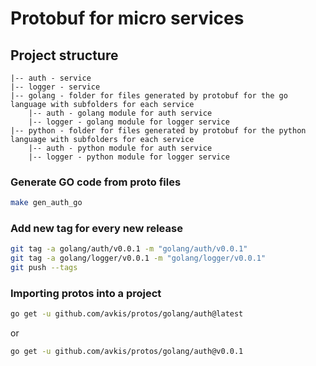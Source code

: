 # Protobuf for micro services

## Project structure
```
|-- auth - service
|-- logger - service
|-- golang - folder for files generated by protobuf for the go language with subfolders for each service
    |-- auth - golang module for auth service
    |-- logger - golang module for logger service
|-- python - folder for files generated by protobuf for the python language with subfolders for each service
    |-- auth - python module for auth service
    |-- logger - python module for logger service
```

### Generate GO code from proto files
````bash
make gen_auth_go
````

### Add new tag for every new release
 ```bash
git tag -a golang/auth/v0.0.1 -m "golang/auth/v0.0.1"
git tag -a golang/logger/v0.0.1 -m "golang/logger/v0.0.1"
git push --tags
 ```

### Importing protos into a project
```bash
go get -u github.com/avkis/protos/golang/auth@latest
```
or
```bash
go get -u github.com/avkis/protos/golang/auth@v0.0.1
```